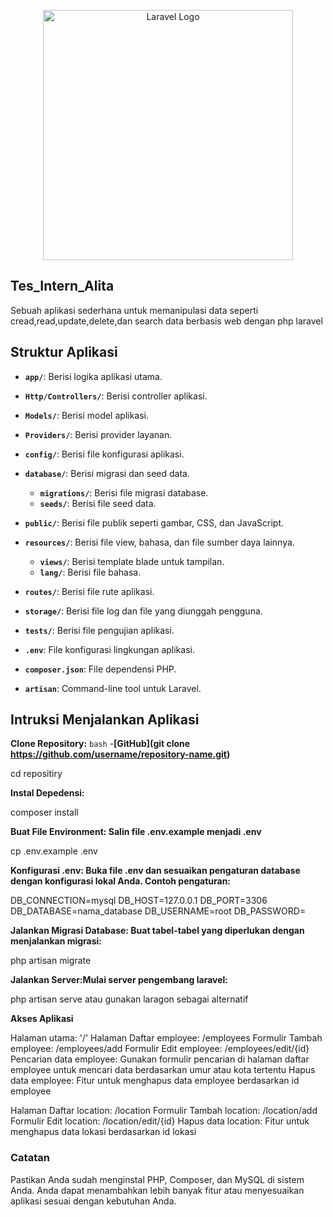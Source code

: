 <p align="center"><a href="https://laravel.com" target="_blank"><img src="https://raw.githubusercontent.com/laravel/art/master/logo-lockup/5%20SVG/2%20CMYK/1%20Full%20Color/laravel-logolockup-cmyk-red.svg" width="400" alt="Laravel Logo"></a></p>

## Tes_Intern_Alita

Sebuah aplikasi sederhana untuk memanipulasi data seperti cread,read,update,delete,dan search data berbasis web dengan php laravel

## Struktur Aplikasi

-   **`app/`**: Berisi logika aplikasi utama.
-   **`Http/Controllers/`**: Berisi controller aplikasi.
-   **`Models/`**: Berisi model aplikasi.
-   **`Providers/`**: Berisi provider layanan.
-   **`config/`**: Berisi file konfigurasi aplikasi.

-   **`database/`**: Berisi migrasi dan seed data.

    -   **`migrations/`**: Berisi file migrasi database.
    -   **`seeds/`**: Berisi file seed data.

-   **`public/`**: Berisi file publik seperti gambar, CSS, dan JavaScript.

-   **`resources/`**: Berisi file view, bahasa, dan file sumber daya lainnya.

    -   **`views/`**: Berisi template blade untuk tampilan.
    -   **`lang/`**: Berisi file bahasa.

-   **`routes/`**: Berisi file rute aplikasi.

-   **`storage/`**: Berisi file log dan file yang diunggah pengguna.

-   **`tests/`**: Berisi file pengujian aplikasi.

-   **`.env`**: File konfigurasi lingkungan aplikasi.

-   **`composer.json`**: File dependensi PHP.

-   **`artisan`**: Command-line tool untuk Laravel.

## Intruksi Menjalankan Aplikasi

**Clone Repository:**
`bash` -**[GitHub](git clone https://github.com/username/repository-name.git)**

cd repositiry

**Instal Depedensi:**

composer install

**Buat File Environment: Salin file .env.example menjadi .env**

cp .env.example .env

**Konfigurasi .env: Buka file .env dan sesuaikan pengaturan database dengan konfigurasi lokal Anda. Contoh pengaturan:**

DB_CONNECTION=mysql
DB_HOST=127.0.0.1
DB_PORT=3306
DB_DATABASE=nama_database
DB_USERNAME=root
DB_PASSWORD=

**Jalankan Migrasi Database: Buat tabel-tabel yang diperlukan dengan menjalankan migrasi:**

php artisan migrate

**Jalankan Server:Mulai server pengembang laravel:**

php artisan serve
atau gunakan laragon sebagai alternatif

**Akses Aplikasi**

Halaman utama: '/'
Halaman Daftar employee: /employees
Formulir Tambah employee: /employees/add
Formulir Edit employee: /employees/edit/{id}
Pencarian data employee: Gunakan formulir pencarian di halaman daftar employee untuk mencari data berdasarkan umur atau kota tertentu
Hapus data employee: Fitur untuk menghapus data employee berdasarkan id employee

Halaman Daftar location: /location
Formulir Tambah location: /location/add
Formulir Edit location: /location/edit/{id}
Hapus data location: Fitur untuk menghapus data lokasi berdasarkan id lokasi

### Catatan

Pastikan Anda sudah menginstal PHP, Composer, dan MySQL di sistem Anda.
Anda dapat menambahkan lebih banyak fitur atau menyesuaikan aplikasi sesuai dengan kebutuhan Anda.
